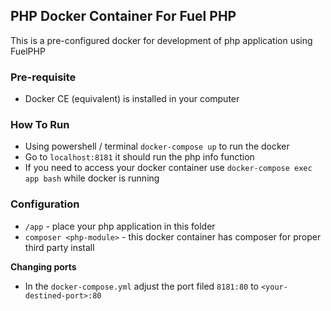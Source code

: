 ## PHP Docker Container For Fuel PHP

This is a pre-configured docker for development of php application using FuelPHP

### Pre-requisite

* Docker CE (equivalent) is installed in your computer

### How To Run

* Using powershell / terminal `docker-compose up` to run the docker
* Go to `localhost:8181` it should run the php info function
* If you need to access your docker container use `docker-compose exec app bash` while docker is running

### Configuration

* `/app` - place your php application in this folder
* `composer <php-module>` - this docker container has composer for proper third party install

**Changing ports**

* In the `docker-compose.yml` adjust the port filed `8181:80` to `<your-destined-port>:80`
 
